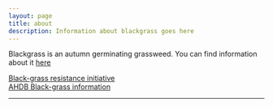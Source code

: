 ```yaml
---
layout: page
title: about
description: Information about blackgrass goes here
---
```


Blackgrass is an autumn germinating grassweed. You can find information
about it [here](https://en.wikipedia.org/wiki/Alopecurus_myosuroides) 

[Black-grass resistance initiative](http://bgri.info)<br/>
[AHDB Black-grass information](https://ahdb.org.uk/knowledge-library/black-grass)<br/>

---